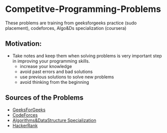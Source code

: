 # Competitve-Programming-Problems
These problems are training from geeksforgeeks practice (sudo placement), codeforces, Algo&amp;Ds specialization (coursera)
## Motivation:
* Take notes and keep them when solving problems is very important step in improving your programming skills.
  - increase your knowledge
  - avoid past errors and bad solutions 
  - use previous solutions to solve new problems 
  - avoid thinking from the beginning
  
 ## Sources of the Problems
 * [GeeksForGeeks](https://www.geeksforgeeks.org/)
 * [CodeForces](https://codeforces.com/)
 * [Algorithms&DataStructure Specialization](https://www.coursera.org/specializations/data-structures-algorithms)
 * [HackerRank](https://www.hackerrank.com/)
